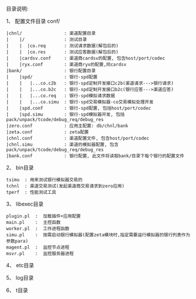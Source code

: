 目录说明:

1、 配置文件目录 conf/

    |chnl/                : 渠道配置目录
    |    |/               : 测试目录
    |    |  |co.req       : 测试请求数据(解包后的)
    |    |  |co.res       : 测试应答数据(解包后的)
    |    |cardsv.conf     : 渠道商cardsv的配置, 包含host/port/codec
    |    |ryx.conf        : 渠道商ryx的配置,同cardsv
    |bank/                : 银行配置目录
    |    |spd/            : 银行-spd配置
    |    |   |...co.c2b   : 银行-spd定制开发接口c2b(渠道请求--->银行请求)
    |    |   |...co.b2c   : 银行-spd定制开发接口b2c(银行应答--->渠道应答)
    |    |   |...co.req   : 银行-spd模拟请求数据
    |    |   |...co.simu  : 银行-spd交易模拟器-co交易模拟处理开发
    |    |spd.conf        : 银行-spd配置, 包括host/port/codec
    |    |spd.simu        : 银行-spd模拟器开发, 包括pack/unpack/tcode/debug_req/debug_res
    |zero.conf            : 应用主配置: db/chnl/bank
    |zeta.conf            : zeta配置
    |chnl.conf            : 渠道配置文件, 包含host/port/codec
    |chnl.simu            : 渠道的模拟器配置, 包含pack/unpack/tcode/debug_req/debug_res
    |bank.conf            : 银行配置, 此文件将读取bank/目录下每个银行的配置文件

2、 bin目录

    tsimu  : 用来测试银行模拟器交易的
    tchnl  : 渠道交易测试(发起渠道商交易请求到zero应用)
    tperf  : 性能测试工具

3、 libexec目录

    plugin.pl  :  加载插件+应用配置
    main.pl    :  主控函数
    worker.pl  :  工作进程函数
    simu.pl    :  按需启动银行模拟器(配置zeta模块时,指定需要运行模拟器的银行列表作为参数para)
    magent.pl  :  监控节点进程
    msvr.pl    :  监控服务器进程

4、 etc目录

5、 log目录

6、 t目录


